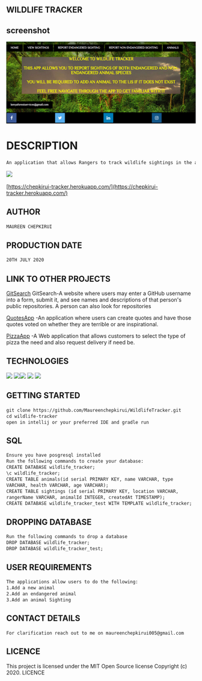 ## WILDLIFE TRACKER

## screenshot

![](Screenshot2.png)

# DESCRIPTION
```bash
An application that allows Rangers to track wildlife sightings in the area.
```
![](https://forthebadge.com/images/badges/check-it-out.svg)

[https://chepkirui-tracker.herokuapp.com/](https://chepkirui-tracker.herokuapp.com/)

## AUTHOR
```bash
MAUREEN CHEPKIRUI
```
## PRODUCTION DATE
````bash
20TH JULY 2020
````
## LINK TO OTHER PROJECTS

[GitSearch](https://github.com/Maureenchepkirui/GitSearch) GitSearch-A website where users may enter a GitHub username into a form, submit it, and see names and descriptions of that person's public repositories. A person can also look for repositories

[QuotesApp](https://github.com/Maureenchepkirui/Quotes)   -An application where users can create quotes and have those quotes voted on whether they are terrible or are inspirational.

[PizzaApp](https://github.com/Maureenchepkirui/IP4PIZZA) -A Web application that allows customers to select the type of pizza the need and also request delivery if need be.

## TECHNOLOGIES

![](https://forthebadge.com/images/badges/powered-by-electricity.svg) ![](https://forthebadge.com/images/badges/uses-html.svg)![](https://forthebadge.com/images/badges/made-with-java.svg) ![](https://forthebadge.com/images/badges/uses-css.svg) ![](https://forthebadge.com/images/badges/uses-git.svg)

## GETTING STARTED
```
git clone https://github.com/Maureenchepkirui/WildlifeTracker.git
cd wildlife-tracker
open in intellij or your preferred IDE and gradle run
```
## SQL
````
Ensure you have posgresql installed
Run the following commands to create your database:
CREATE DATABASE wildlife_tracker;
\c wildlife_tracker;
CREATE TABLE animals(id serial PRIMARY KEY, name VARCHAR, type VARCHAR, health VARCHAR, age VARCHAR);
CREATE TABLE sightings (id serial PRIMARY KEY, location VARCHAR, rangerName VARCHAR, animalId INTEGER, createdAt TIMESTAMP);
CREATE DATABASE wildlife_tracker_test WITH TEMPLATE wildlife_tracker;
````
## DROPPING DATABASE
````
Run the following commands to drop a database
DROP DATABASE wildlife_tracker;
DROP DATABASE wildlife_tracker_test;
````
## USER REQUIREMENTS
````
The applications allow users to do the following:
1.Add a new animal
2.Add an endangered animal
3.Add an animal Sighting
````
## CONTACT DETAILS
````
For clarification reach out to me on maureenchepkirui005@gmail.com
````

## LICENCE

This project is licensed under the MIT Open Source license Copyright (c) 2020. LICENCE

